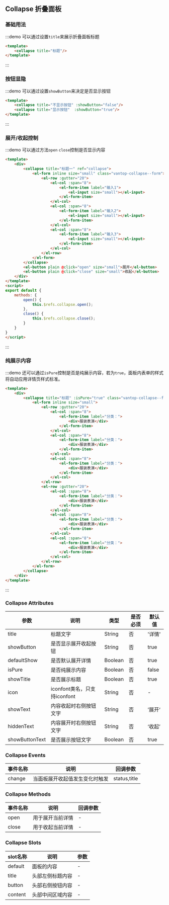 ## Collapse 折叠面板

### 基础用法
:::demo 可以通过设置`title`来展示折叠面板标题

```html
<template>
    <collapse title="标题"/>
</template>
```
:::

### 按钮显隐
:::demo 可以通过设置`showButton`来决定是否显示按钮

```html
<template>
    <collapse title="不显示按钮" :showButton="false"/>
    <collapse title="显示按钮"  :showButton="true"/>
</template>
```
:::


### 展开/收起控制
:::demo 可以通过方法`open` `close`控制是否显示内容

```html
<template>
    <div>
        <collapse title="标题一" ref="collapse">
            <el-form inline size="small" class="vantop-collapse--form">
                <el-row :gutter="20">
                    <el-col :span="8">
                        <el-form-item label="输入1">
                            <el-input size="small"></el-input>
                        </el-form-item>
                    </el-col>
                    <el-col :span="8">
                        <el-form-item label="输入2">
                            <el-input size="small"></el-input>
                        </el-form-item>
                    </el-col>
                    <el-col :span="8">
                        <el-form-item label="输入3">
                            <el-input size="small"></el-input>
                        </el-form-item>
                    </el-col>
                </el-row>
            </el-form>
        </collapse>
        <el-button plain @click="open" size="small">展开</el-button>
        <el-button plain @click="close" size="small">收起</el-button>
    </div>
</template>
<script>
export default {
    methods: {
        open() {
            this.$refs.collapse.open();
        },
        close() {
            this.$refs.collapse.close();
        }
    }
}
</script>
```
:::


### 纯展示内容
:::demo 还可以通过`isPure`控制是否是纯展示内容，若为`true`，面板内表单的样式将自动应用详情页样式标准。

```html
<template>
    <div>
        <collapse title="标题" :isPure="true" class="vantop-collapse--form">
            <el-form inline size="small">
                <el-row :gutter="20">
                    <el-col :span="8">
                        <el-form-item label="分类：">
                            <div>服装表演</div>
                        </el-form-item>
                    </el-col>
                    <el-col :span="8">
                        <el-form-item label="分类：">
                            <div>服装表演</div>
                        </el-form-item>
                    </el-col>
                    <el-col :span="8">
                        <el-form-item label="分类：">
                            <div>服装表演</div>
                        </el-form-item>
                    </el-col>
                </el-row>
                <el-row :gutter="20">
                    <el-col :span="8">
                        <el-form-item label="分类：">
                            <div>服装表演</div>
                        </el-form-item>
                    </el-col>
                    <el-col :span="8">
                        <el-form-item label="分类：">
                            <div>服装表演</div>
                        </el-form-item>
                    </el-col>
                    <el-col :span="8">
                        <el-form-item label="分类：">
                            <div>服装表演</div>
                        </el-form-item>
                    </el-col>
                </el-row>
            </el-form>
        </collapse>
    </div>
</template>
```
:::


### Collapse Attributes
| 参数 | 说明 | 类型 |是否必须| 默认值 |
|  ----  | ----  |---- | ---| ---- |
| title | 标题文字 |String|否 | '详情'|
| showButton | 是否显示展开收起按钮 |String|否 | true|
| defaultShow | 是否默认展开详情 | Boolean | 否| true|
| isPure | 是否纯展示内容 |Boolean|否 | false |
| showTitle | 是否展示标题 |Boolean|否 | true |
| icon | iconfont类名，只支持iconfont |String|否 | - |
| showText | 内容收起时右侧按钮文字   |String|否 | ’展开‘ |
| hiddenText | 内容展开时右侧按钮文字 |String|否 | ‘收起’ |
| showButtonText | 是否展示按钮文字 |Boolean|否 | true |


### Collapse Events

| 事件名称   | 说明                                | 回调参数     |
| ---------- | --------------------------------- | ------------ |
| change      | 当面板展开收起值发生变化时触发            | status,title |

### Collapse Methods

| 事件名称   | 说明                                | 回调参数     |
| ---------- | --------------------------------- | ------------ |
| open      | 用于展开当前详情            | - |
| close      | 用于收起当前详情            | - |


### Collapse Slots

| slot名称   | 说明                   | 参数     |
| ---------- | --------------------------- | ------------ |
| default      | 面板的内容     | - |
| title      | 头部左侧标题内容     | - |
| button      | 头部右侧按钮内容     | - |
| content      | 头部中间区域内容     | - |


